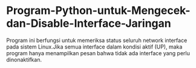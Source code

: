 # Program-Python-untuk-Mengecek-dan-Disable-Interface-Jaringan
Program ini berfungsi untuk memeriksa status seluruh network interface pada sistem Linux.Jika semua interface dalam kondisi aktif (UP), maka program hanya menampilkan pesan bahwa tidak ada interface yang perlu dinonaktifkan.
